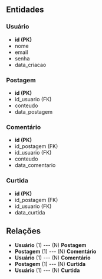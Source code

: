 

## Entidades

### Usuário
- **id (PK)**
- nome
- email
- senha
- data_criacao

### Postagem
- **id (PK)**
- id_usuario (FK)
- conteudo
- data_postagem

### Comentário
- **id (PK)**
- id_postagem (FK)
- id_usuario (FK)
- conteudo
- data_comentario

### Curtida
- **id (PK)**
- id_postagem (FK)
- id_usuario (FK)
- data_curtida

## Relações

- **Usuário** (1) --- (N) **Postagem**
- **Postagem** (1) --- (N) **Comentário**
- **Usuário** (1) --- (N) **Comentário**
- **Postagem** (1) --- (N) **Curtida**
- **Usuário** (1) --- (N) **Curtida**
